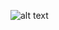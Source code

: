 ![alt text](https://github.com/aptr288/Heart-Sound-Classification/blob/master/SmartAuscaltationApp/smartAuscultation.png)


